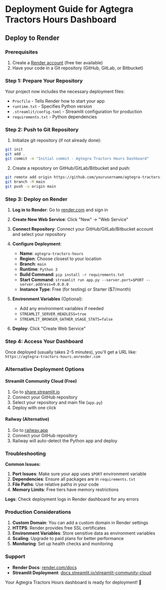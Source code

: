 # Deployment Guide for Agtegra Tractors Hours Dashboard

## Deploy to Render

### Prerequisites
1. Create a [Render account](https://render.com) (free tier available)
2. Have your code in a Git repository (GitHub, GitLab, or Bitbucket)

### Step 1: Prepare Your Repository

Your project now includes the necessary deployment files:
- `Procfile` - Tells Render how to start your app
- `runtime.txt` - Specifies Python version
- `.streamlit/config.toml` - Streamlit configuration for production
- `requirements.txt` - Python dependencies

### Step 2: Push to Git Repository

1. Initialize git repository (if not already done):
```bash
git init
git add .
git commit -m "Initial commit - Agtegra Tractors Hours Dashboard"
```

2. Create a repository on GitHub/GitLab/Bitbucket and push:
```bash
git remote add origin https://github.com/yourusername/agtegra-tractors-hours.git
git branch -M main
git push -u origin main
```

### Step 3: Deploy on Render

1. **Log in to Render**: Go to [render.com](https://render.com) and sign in
2. **Create New Web Service**: Click "New" → "Web Service"
3. **Connect Repository**: Connect your GitHub/GitLab/Bitbucket account and select your repository
4. **Configure Deployment**:
   - **Name**: `agtegra-tractors-hours`
   - **Region**: Choose closest to your location
   - **Branch**: `main`
   - **Runtime**: `Python 3`
   - **Build Command**: `pip install -r requirements.txt`
   - **Start Command**: `streamlit run app.py --server.port=$PORT --server.address=0.0.0.0`
   - **Instance Type**: Free (for testing) or Starter ($7/month)

5. **Environment Variables** (Optional):
   - Add any environment variables if needed
   - `STREAMLIT_SERVER_HEADLESS=true`
   - `STREAMLIT_BROWSER_GATHER_USAGE_STATS=false`

6. **Deploy**: Click "Create Web Service"

### Step 4: Access Your Dashboard

Once deployed (usually takes 2-5 minutes), you'll get a URL like:
`https://agtegra-tractors-hours.onrender.com`

### Alternative Deployment Options

#### Streamlit Community Cloud (Free)
1. Go to [share.streamlit.io](https://share.streamlit.io)
2. Connect your GitHub repository
3. Select your repository and main file (`app.py`)
4. Deploy with one click

#### Railway (Alternative)
1. Go to [railway.app](https://railway.app)
2. Connect your GitHub repository
3. Railway will auto-detect the Python app and deploy

### Troubleshooting

**Common Issues:**
1. **Port Issues**: Make sure your app uses `$PORT` environment variable
2. **Dependencies**: Ensure all packages are in `requirements.txt`
3. **File Paths**: Use relative paths in your code
4. **Memory Limits**: Free tiers have memory restrictions

**Logs**: Check deployment logs in Render dashboard for any errors

### Production Considerations

1. **Custom Domain**: You can add a custom domain in Render settings
2. **HTTPS**: Render provides free SSL certificates
3. **Environment Variables**: Store sensitive data as environment variables
4. **Scaling**: Upgrade to paid plans for better performance
5. **Monitoring**: Set up health checks and monitoring

### Support

- **Render Docs**: [render.com/docs](https://render.com/docs)
- **Streamlit Deployment**: [docs.streamlit.io/streamlit-community-cloud](https://docs.streamlit.io/streamlit-community-cloud)

Your Agtegra Tractors Hours dashboard is ready for deployment! 🚀